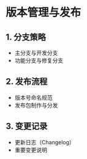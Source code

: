 # 版本管理与发布

## 1. 分支策略
- 主分支与开发分支
- 功能分支与修复分支

## 2. 发布流程
- 版本号命名规范
- 发布包制作与分发

## 3. 变更记录
- 更新日志（Changelog）
- 重要变更说明